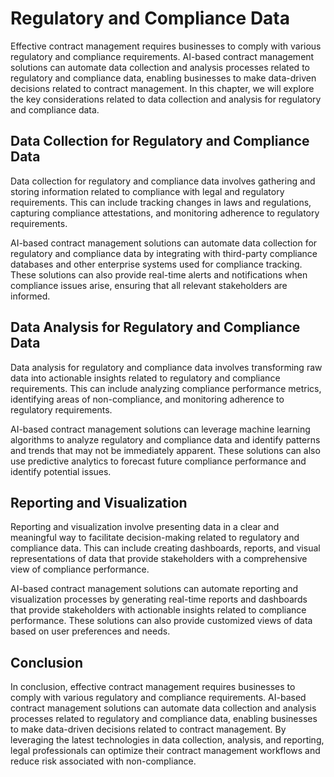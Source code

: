 Regulatory and Compliance Data
=============================================================================================

Effective contract management requires businesses to comply with various regulatory and compliance requirements. AI-based contract management solutions can automate data collection and analysis processes related to regulatory and compliance data, enabling businesses to make data-driven decisions related to contract management. In this chapter, we will explore the key considerations related to data collection and analysis for regulatory and compliance data.

Data Collection for Regulatory and Compliance Data
--------------------------------------------------

Data collection for regulatory and compliance data involves gathering and storing information related to compliance with legal and regulatory requirements. This can include tracking changes in laws and regulations, capturing compliance attestations, and monitoring adherence to regulatory requirements.

AI-based contract management solutions can automate data collection for regulatory and compliance data by integrating with third-party compliance databases and other enterprise systems used for compliance tracking. These solutions can also provide real-time alerts and notifications when compliance issues arise, ensuring that all relevant stakeholders are informed.

Data Analysis for Regulatory and Compliance Data
------------------------------------------------

Data analysis for regulatory and compliance data involves transforming raw data into actionable insights related to regulatory and compliance requirements. This can include analyzing compliance performance metrics, identifying areas of non-compliance, and monitoring adherence to regulatory requirements.

AI-based contract management solutions can leverage machine learning algorithms to analyze regulatory and compliance data and identify patterns and trends that may not be immediately apparent. These solutions can also use predictive analytics to forecast future compliance performance and identify potential issues.

Reporting and Visualization
---------------------------

Reporting and visualization involve presenting data in a clear and meaningful way to facilitate decision-making related to regulatory and compliance data. This can include creating dashboards, reports, and visual representations of data that provide stakeholders with a comprehensive view of compliance performance.

AI-based contract management solutions can automate reporting and visualization processes by generating real-time reports and dashboards that provide stakeholders with actionable insights related to compliance performance. These solutions can also provide customized views of data based on user preferences and needs.

Conclusion
----------

In conclusion, effective contract management requires businesses to comply with various regulatory and compliance requirements. AI-based contract management solutions can automate data collection and analysis processes related to regulatory and compliance data, enabling businesses to make data-driven decisions related to contract management. By leveraging the latest technologies in data collection, analysis, and reporting, legal professionals can optimize their contract management workflows and reduce risk associated with non-compliance.
